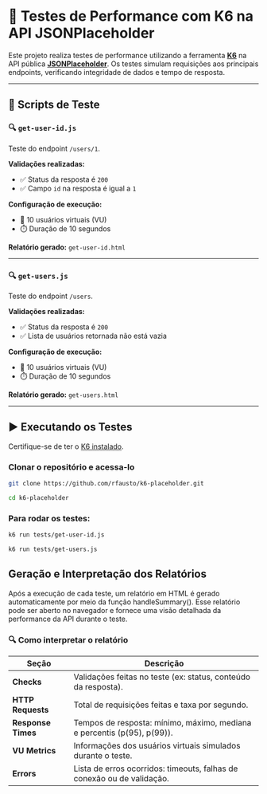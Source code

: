 # 🚀 Testes de Performance com K6 na API JSONPlaceholder

Este projeto realiza testes de performance utilizando a ferramenta **[K6](https://k6.io/)** na API pública **[JSONPlaceholder](https://jsonplaceholder.typicode.com/)**. Os testes simulam requisições aos principais endpoints, verificando integridade de dados e tempo de resposta.

---

## 🧪 Scripts de Teste

### 🔍 `get-user-id.js`

Teste do endpoint `/users/1`.

**Validações realizadas:**
- ✅ Status da resposta é `200`
- ✅ Campo `id` na resposta é igual a `1`

**Configuração de execução:**
- 👥 10 usuários virtuais (VU)
- ⏱️ Duração de 10 segundos

**Relatório gerado:** `get-user-id.html`

---

### 🔍 `get-users.js`

Teste do endpoint `/users`.

**Validações realizadas:**
- ✅ Status da resposta é `200`
- ✅ Lista de usuários retornada não está vazia

**Configuração de execução:**
- 👥 10 usuários virtuais (VU)
- ⏱️ Duração de 10 segundos

**Relatório gerado:** `get-users.html`

---

## ▶️ Executando os Testes

Certifique-se de ter o [K6 instalado](https://k6.io/docs/getting-started/installation/).

### Clonar o repositório e acessa-lo

```bash
git clone https://github.com/rfausto/k6-placeholder.git
```

```bash
cd k6-placeholder
```

### Para rodar os testes:

```bash
k6 run tests/get-user-id.js
```

```bash
k6 run tests/get-users.js
```

## Geração e Interpretação dos Relatórios

Após a execução de cada teste, um relatório em HTML é gerado automaticamente por meio da função handleSummary(). Esse relatório pode ser aberto no navegador e fornece uma visão detalhada da performance da API durante o teste.

### 🔍 Como interpretar o relatório

| Seção                | Descrição                                                                 |
|----------------------|---------------------------------------------------------------------------|
| **Checks**           | Validações feitas no teste (ex: status, conteúdo da resposta).            |
| **HTTP Requests**    | Total de requisições feitas e taxa por segundo.                           |
| **Response Times**   | Tempos de resposta: mínimo, máximo, mediana e percentis (p(95), p(99)).   |
| **VU Metrics**       | Informações dos usuários virtuais simulados durante o teste.              |
| **Errors**           | Lista de erros ocorridos: timeouts, falhas de conexão ou de validação.    |

